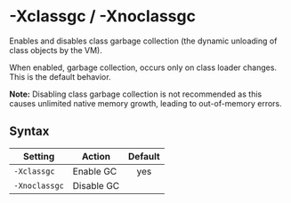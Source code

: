 <!--
* Copyright (c) 2017, 2021 IBM Corp. and others
*
* This program and the accompanying materials are made
* available under the terms of the Eclipse Public License 2.0
* which accompanies this distribution and is available at
* https://www.eclipse.org/legal/epl-2.0/ or the Apache
* License, Version 2.0 which accompanies this distribution and
* is available at https://www.apache.org/licenses/LICENSE-2.0.
*
* This Source Code may also be made available under the
* following Secondary Licenses when the conditions for such
* availability set forth in the Eclipse Public License, v. 2.0
* are satisfied: GNU General Public License, version 2 with
* the GNU Classpath Exception [1] and GNU General Public
* License, version 2 with the OpenJDK Assembly Exception [2].
*
* [1] https://www.gnu.org/software/classpath/license.html
* [2] http://openjdk.java.net/legal/assembly-exception.html
*
* SPDX-License-Identifier: EPL-2.0 OR Apache-2.0 OR GPL-2.0 WITH
* Classpath-exception-2.0 OR LicenseRef-GPL-2.0 WITH Assembly-exception
-->

# -Xclassgc / -Xnoclassgc

Enables and disables class garbage collection (the dynamic unloading of class objects by the VM). 

When enabled, garbage collection, occurs only on class loader changes. This is the default behavior.

<i class="fa fa-pencil-square-o" aria-hidden="true"></i> **Note:** Disabling class garbage collection is not recommended as this causes unlimited native memory growth, leading to out-of-memory errors.

## Syntax

| Setting      | Action     | Default                                                                            |
|--------------|------------|:----------------------------------------------------------------------------------:|
|`-Xclassgc`   | Enable GC  | <i class="fa fa-check" aria-hidden="true"></i><span class="sr-only">yes</span> |
|`-Xnoclassgc` | Disable GC |                                                                                    |



<!-- ==== END OF TOPIC ==== xclassgc.md ==== -->
<!-- ==== END OF TOPIC ==== xnoclassgc.md ==== -->

